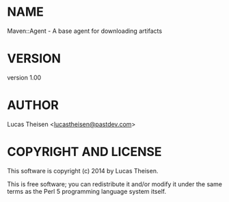 # NAME

Maven::Agent - A base agent for downloading artifacts

# VERSION

version 1.00

# AUTHOR

Lucas Theisen &lt;lucastheisen@pastdev.com>

# COPYRIGHT AND LICENSE

This software is copyright (c) 2014 by Lucas Theisen.

This is free software; you can redistribute it and/or modify it under
the same terms as the Perl 5 programming language system itself.
